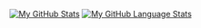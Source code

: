 <!--
**cbugk/cbugk** is a ✨ _special_ ✨ repository because its `README.md` (this file) appears on your GitHub profile.

Here are some ideas to get you started:

- 🔭 I’m currently working on ...
- 🌱 I’m currently learning ...
- 👯 I’m looking to collaborate on ...
- 🤔 I’m looking for help with ...
- 💬 Ask me about ...
- 📫 How to reach me: ...
- 😄 Pronouns: ...
- ⚡ Fun fact: ...
-->

[![My GitHub Stats](https://github-readme-stats.vercel.app/api/?username=cbugk&count_private=true&theme=tokyonight&showicons=true)]()
[![My GitHub Language Stats](https://github-readme-stats.vercel.app/api/top-langs/?username=cbugk&langs_count=5&theme=tokyonight)]()
